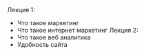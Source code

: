 
Лекция 1:
- Что такое маркетинг
- Что такое интернет маркетинг
Лекция 2:
- Что такое веб аналитика
- Удобность сайта